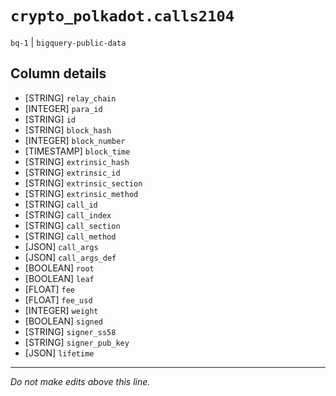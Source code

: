 # `crypto_polkadot.calls2104`
`bq-1` | `bigquery-public-data`

## Column details
* [STRING]    `relay_chain`
* [INTEGER]   `para_id`
* [STRING]    `id`
* [STRING]    `block_hash`
* [INTEGER]   `block_number`
* [TIMESTAMP] `block_time`
* [STRING]    `extrinsic_hash`
* [STRING]    `extrinsic_id`
* [STRING]    `extrinsic_section`
* [STRING]    `extrinsic_method`
* [STRING]    `call_id`
* [STRING]    `call_index`
* [STRING]    `call_section`
* [STRING]    `call_method`
* [JSON]      `call_args`
* [JSON]      `call_args_def`
* [BOOLEAN]   `root`
* [BOOLEAN]   `leaf`
* [FLOAT]     `fee`
* [FLOAT]     `fee_usd`
* [INTEGER]   `weight`
* [BOOLEAN]   `signed`
* [STRING]    `signer_ss58`
* [STRING]    `signer_pub_key`
* [JSON]      `lifetime`

-------------------------------------------------------------------------------
*Do not make edits above this line.*
